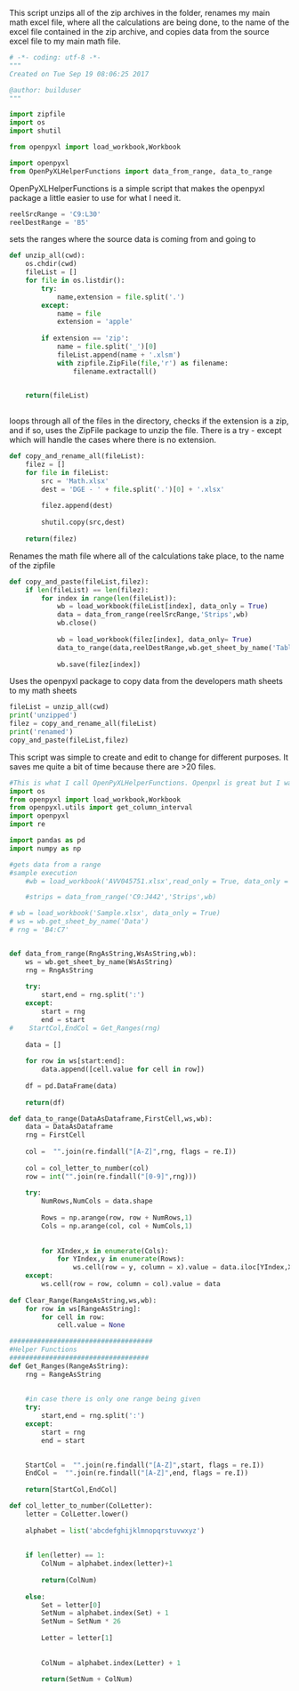 This script unzips all of the zip archives in the folder, renames my main math excel file, where all the calculations are being done, to the name of the excel file contained in the zip archive, and copies data from the source excel file to my main math file. 

```Python 
# -*- coding: utf-8 -*-
"""
Created on Tue Sep 19 08:06:25 2017

@author: builduser
"""

import zipfile
import os
import shutil

from openpyxl import load_workbook,Workbook

import openpyxl
from OpenPyXLHelperFunctions import data_from_range, data_to_range

```
OpenPyXLHelperFunctions is a simple script that makes the openpyxl package a little easier to use for what I need it. 


```Python
reelSrcRange = 'C9:L30'
reelDestRange = 'B5'
```
sets the ranges where the source data is coming from and going to


```Python
def unzip_all(cwd):
    os.chdir(cwd)
    fileList = []
    for file in os.listdir():
        try:
            name,extension = file.split('.')
        except:
            name = file
            extension = 'apple'
            
        if extension == 'zip':
            name = file.split('_')[0]
            fileList.append(name + '.xlsm')
            with zipfile.ZipFile(file,'r') as filename:
                filename.extractall()
        

    return(fileList)
    
```
loops through all of the files in the directory, checks if the extension is a zip, and if so, uses the ZipFile package to unzip the file. There is a try - except which will handle the cases where there is no extension.

```Python
def copy_and_rename_all(fileList):
    filez = []
    for file in fileList:
        src = 'Math.xlsx'
        dest = 'DGE - ' + file.split('.')[0] + '.xlsx'
        
        filez.append(dest)
        
        shutil.copy(src,dest)
        
    return(filez)
```
Renames the math file where all of the calculations take place, to the name of the zipfile
    
```Python
def copy_and_paste(fileList,filez):
    if len(fileList) == len(filez):
        for index in range(len(fileList)):
            wb = load_workbook(fileList[index], data_only = True)
            data = data_from_range(reelSrcRange,'Strips',wb)
            wb.close()
            
            wb = load_workbook(filez[index], data_only= True)
            data_to_range(data,reelDestRange,wb.get_sheet_by_name('Table'),wb)
            
            wb.save(filez[index])

```
Uses the openpyxl package to copy data from the developers math sheets to my math sheets


```Python
fileList = unzip_all(cwd)
print('unzipped')
filez = copy_and_rename_all(fileList)
print('renamed')
copy_and_paste(fileList,filez)

```

This script was simple to create and edit to change for different purposes. It saves me quite a bit of time because there are >20 files. 



```Python
#This is what I call OpenPyXLHelperFunctions. Openpxl is great but I wanted to be able to input ranges using A1 notation so I created these helper functions.
import os
from openpyxl import load_workbook,Workbook
from openpyxl.utils import get_column_interval
import openpyxl
import re

import pandas as pd
import numpy as np

#gets data from a range
#sample execution
	#wb = load_workbook('AVV045751.xlsx',read_only = True, data_only = True)

	#strips = data_from_range('C9:J442','Strips',wb)

# wb = load_workbook('Sample.xlsx', data_only = True)
# ws = wb.get_sheet_by_name('Data')
# rng = 'B4:C7'


def data_from_range(RngAsString,WsAsString,wb):    
    ws = wb.get_sheet_by_name(WsAsString)
    rng = RngAsString
    
    try:
        start,end = rng.split(':')
    except:
        start = rng
        end = start
#    StartCol,EndCol = Get_Ranges(rng)
    
    data = []
    
    for row in ws[start:end]:
        data.append([cell.value for cell in row])
        
    df = pd.DataFrame(data)
    
    return(df)

def data_to_range(DataAsDataframe,FirstCell,ws,wb):
    data = DataAsDataframe
    rng = FirstCell
    
    col =  "".join(re.findall("[A-Z]",rng, flags = re.I))
        
    col = col_letter_to_number(col)
    row = int("".join(re.findall("[0-9]",rng)))      
        
    try:
        NumRows,NumCols = data.shape           
        
        Rows = np.arange(row, row + NumRows,1)
        Cols = np.arange(col, col + NumCols,1)
        
    
        for XIndex,x in enumerate(Cols):
            for YIndex,y in enumerate(Rows):           
                ws.cell(row = y, column = x).value = data.iloc[YIndex,XIndex]
    except:
        ws.cell(row = row, column = col).value = data
   
def Clear_Range(RangeAsString,ws,wb):
    for row in ws[RangeAsString]:
        for cell in row:
            cell.value = None

####################################
#Helper Functions
###################################            
def Get_Ranges(RangeAsString):
    rng = RangeAsString
    
    
    #in case there is only one range being given
    try:
        start,end = rng.split(':')
    except:
        start = rng
        end = start   

        
    StartCol =  "".join(re.findall("[A-Z]",start, flags = re.I))
    EndCol =  "".join(re.findall("[A-Z]",end, flags = re.I))
    
    return[StartCol,EndCol]            

def col_letter_to_number(ColLetter):
    letter = ColLetter.lower()
    
    alphabet = list('abcdefghijklmnopqrstuvwxyz')
    
    
    if len(letter) == 1:
        ColNum = alphabet.index(letter)+1
                               
        return(ColNum)
                        
    else:
        Set = letter[0]
        SetNum = alphabet.index(Set) + 1
        SetNum = SetNum * 26
        
        Letter = letter[1]
        
        
        ColNum = alphabet.index(Letter) + 1
                               
        return(SetNum + ColNum)

```
